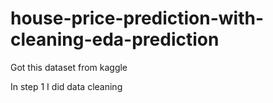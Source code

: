 # house-price-prediction-with-cleaning-eda-prediction
Got this dataset from kaggle

In step 1 I did data cleaning
